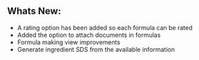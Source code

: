 Whats New:
----------------------
- A rating option has been added so each formula can be rated
- Added the option to attach documents in formulas
- Formula making view improvements
- Generate ingredient SDS from the available information